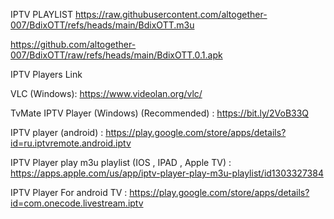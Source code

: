 IPTV PLAYLIST
https://raw.githubusercontent.com/altogether-007/BdixOTT/refs/heads/main/BdixOTT.m3u

https://github.com/altogether-007/BdixOTT/raw/refs/heads/main/BdixOTT.0.1.apk

IPTV Players Link

VLC (Windows): https://www.videolan.org/vlc/

TvMate IPTV Player (Windows) (Recommended) : https://bit.ly/2VoB33Q

IPTV player (android) : https://play.google.com/store/apps/details?id=ru.iptvremote.android.iptv

IPTV Player play m3u playlist (IOS , IPAD , Apple TV) : https://apps.apple.com/us/app/iptv-player-play-m3u-playlist/id1303327384

IPTV Player For android TV : https://play.google.com/store/apps/details?id=com.onecode.livestream.iptv
